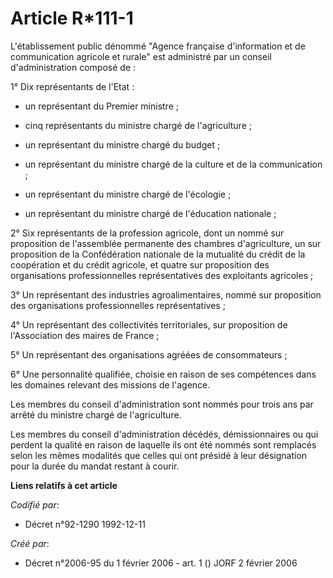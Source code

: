 # Article R*111-1

L'établissement public dénommé "Agence française d'information et de communication agricole et rurale" est administré par un
conseil d'administration composé de :

1° Dix représentants de l'Etat :

- un représentant du Premier ministre ;

- cinq représentants du ministre chargé de l'agriculture ;

- un représentant du ministre chargé du budget ;

- un représentant du ministre chargé de la culture et de la communication ;

- un représentant du ministre chargé de l'écologie ;

- un représentant du ministre chargé de l'éducation nationale ;

2° Six représentants de la profession agricole, dont un nommé sur proposition de l'assemblée permanente des chambres
d'agriculture, un sur proposition de la Confédération nationale de la mutualité du crédit de la coopération et du crédit
agricole, et quatre sur proposition des organisations professionnelles représentatives des exploitants agricoles ;

3° Un représentant des industries agroalimentaires, nommé sur proposition des organisations professionnelles
représentatives ;

4° Un représentant des collectivités territoriales, sur proposition de l'Association des maires de France ;

5° Un représentant des organisations agréées de consommateurs ;

6° Une personnalité qualifiée, choisie en raison de ses compétences dans les domaines relevant des missions de l'agence.

Les membres du conseil d'administration sont nommés pour trois ans par arrêté du ministre chargé de l'agriculture.

Les membres du conseil d'administration décédés, démissionnaires ou qui perdent la qualité en raison de laquelle ils ont été
nommés sont remplacés selon les mêmes modalités que celles qui ont présidé à leur désignation pour la durée du mandat restant
à courir.

**Liens relatifs à cet article**

_Codifié par_:

  - Décret n°92-1290 1992-12-11

_Créé par_:

  - Décret n°2006-95 du 1 février 2006 - art. 1 () JORF 2 février 2006
